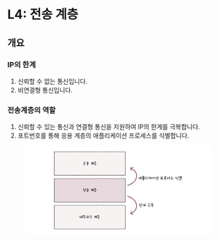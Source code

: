 # L4: 전송 계층

## 개요

### IP의 한계

1. 신뢰할 수 없는 통신입니다.&#x20;
2. 비연결형 통신입니다.&#x20;



### 전송계층의 역할&#x20;



1. 신뢰할 수 있는 통신과 연결형 통신을 지원하여 IP의 한계를 극복합니다.&#x20;
2. 포트번호를 통해 응용 계층의 애플리케이션 프로세스를 식별합니다.&#x20;

<figure><img src="../../.gitbook/assets/image (1) (1) (1).png" alt=""><figcaption></figcaption></figure>



